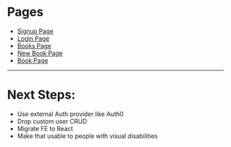 # Pages
- [Signup Page](./docs/pages/signup.md)
- [Login Page](./docs/pages/login.md)
- [Books Page](./docs/pages/books.md)
- [New Book Page](./docs/pages/new_book.md)
- [Book Page](./docs/pages/book.md)

---
# Next Steps:
- Use external Auth provider like Auth0
- Drop custom user CRUD
- Migrate FE to React
- Make that usable to people with visual disabilities
